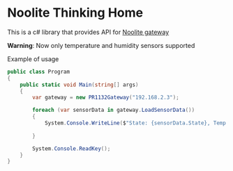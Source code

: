 # Noolite Thinking Home
This is a c# library that provides API for [Noolite gateway](https://www.noo.com.by/Ethernet_PR1132.html)

**Warning**: Now only temperature and humidity sensors supported

Example of usage 

```csharp
public class Program
{
	public static void Main(string[] args)
	{
		var gateway = new PR1132Gateway("192.168.2.3");

		foreach (var sensorData in gateway.LoadSensorData())
		{
			System.Console.WriteLine($"State: {sensorData.State}, Temp: {sensorData.Temperature}, Humidity: {sensorData.Humidity}");
			
		}

		System.Console.ReadKey();
	}
}
```
